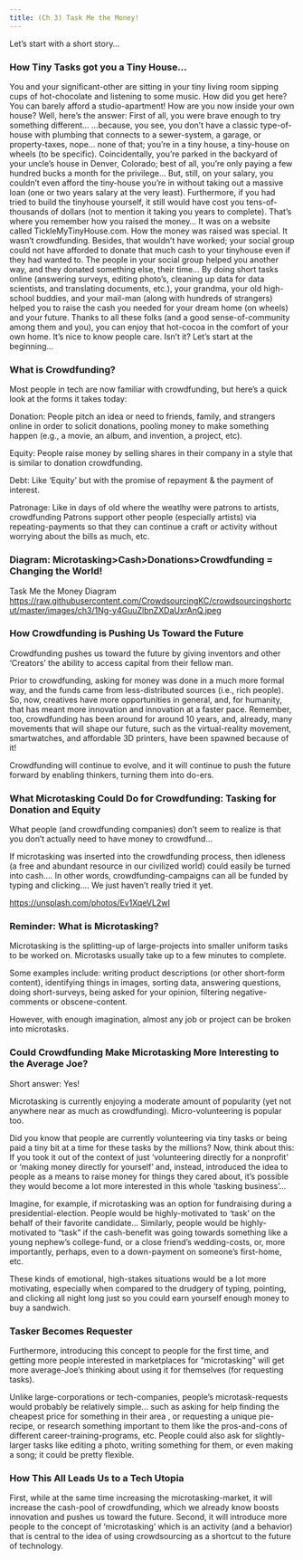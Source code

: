 ```yaml
---
title: (Ch 3) Task Me the Money!
---
```

Let’s start with a short story…

### How Tiny Tasks got you a Tiny House…
You and your significant-other are sitting in your tiny living room sipping cups of hot-chocolate and listening to some music.
How did you get here?
You can barely afford a studio-apartment! How are you now inside your own house?
Well, here’s the answer:
First of all, you were brave enough to try something different…
…because, you see, you don’t have a classic type-of-house with plumbing that connects to a sewer-system, a garage, or property-taxes, nope… none of that;
you’re in a tiny house, a tiny-house on wheels (to be specific). Coincidentally, you’re parked in the backyard of your uncle’s house in Denver, Colorado; best of all, you’re only paying a few hundred bucks a month for the privilege…
But, still, on your salary, you couldn’t even afford the tiny-house you’re in without taking out a massive loan (one or two years salary at the very least). Furthermore, if you had tried to build the tinyhouse yourself, it still would have cost you tens-of-thousands of dollars (not to mention it taking you years to complete).
That’s where you remember how you raised the money… It was on a website called TickleMyTinyHouse.com.
How the money was raised was special. It wasn’t crowdfunding. Besides, that wouldn’t have worked; your social group could not have afforded to donate that much cash to your tinyhouse even if they had wanted to. The people in your social group helped you another way, and they donated something else, their time…
By doing short tasks online (answering surveys, editing photo’s, cleaning up data for data scientists, and translating documents, etc.), your grandma, your old high-school buddies, and your mail-man (along with hundreds of strangers) helped you to raise the cash you needed for your dream home (on wheels) and your future.
Thanks to all these folks (and a good sense-of-community among them and you), you can enjoy that hot-cocoa in the comfort of your own home.
It’s nice to know people care. Isn’t it?
Let’s start at the beginning…

### What is Crowdfunding?
Most people in tech are now familiar with crowdfunding, but here’s a quick look at the forms it takes today:

Donation: People pitch an idea or need to friends, family, and strangers online in order to solicit donations, pooling money to make something happen (e.g., a movie, an album, and invention, a project, etc).

Equity: People raise money by selling shares in their company in a style that is similar to donation crowdfunding.

Debt: Like ‘Equity’ but with the promise of repayment & the payment of interest.

Patronage: Like in days of old where the weatlhy were patrons to artists, crowdfunding Patrons support other people (especially artists) via repeating-payments so that they can continue a craft or activity without worrying about the bills as much, etc.

### Diagram: Microtasking>Cash>Donations>Crowdfunding = Changing the World!

Task Me the Money Diagram
https://raw.githubusercontent.com/CrowdsourcingKC/crowdsourcingshortcut/master/images/ch3/1Ng-y4GuuZlbnZXDaUxrAnQ.jpeg

### How Crowdfunding is Pushing Us Toward the Future
Crowdfunding pushes us toward the future by giving inventors and other ‘Creators’ the ability to access capital from their fellow man.

Prior to crowdfunding, asking for money was done in a much more formal way, and the funds came from less-distributed sources (i.e., rich people).
So, now, creatives have more opportunities in general, and, for humanity, that has meant more innovation and innovation at a faster pace.
Remember, too, crowdfunding has been around for around 10 years, and, already, many movements that will shape our future, such as the virtual-reality movement, smartwatches, and affordable 3D printers, have been spawned because of it!

Crowdfunding will continue to evolve, and it will continue to push the future forward by enabling thinkers, turning them into do-ers.

### What Microtasking Could Do for Crowdfunding: Tasking for Donation and Equity
What people (and crowdfunding companies) don’t seem to realize is that you don’t actually need to have money to crowdfund…

If microtasking was inserted into the crowdfunding process, then idleness (a free and abundant resource in our civilized world) could easily be turned into
cash….
In other words, crowdfunding-campaigns can all be funded by typing and clicking…. We just haven’t really tried it yet.

https://unsplash.com/photos/Ev1XqeVL2wI

### Reminder: What is Microtasking?
Microtasking is the splitting-up of large-projects into smaller uniform tasks to be worked on. Microtasks usually take up to a few minutes to complete.

Some examples include: writing product descriptions (or other short-form content), identifying things in images, sorting data, answering questions, doing short-surveys, being asked for your
opinion, filtering negative-comments or obscene-content.

However, with enough imagination, almost any job or project can be broken into microtasks.

### Could Crowdfunding Make Microtasking More Interesting to the Average Joe?

Short answer: Yes!

Microtasking is currently enjoying a moderate amount of popularity (yet not anywhere near as much as crowdfunding). Micro-volunteering is popular too.

Did you know that people are currently volunteering via tiny tasks or being paid a tiny bit at a time for these tasks by the millions?
Now, think about this: If you took it out of the context of just ‘volunteering directly for a nonprofit’ or ‘making money directly for yourself’ and, instead, introduced the idea to people as a means to raise money for things they cared about, it’s possible they would become a lot more interested in this whole ‘tasking business’…

Imagine, for example, if microtasking was an option for fundraising during a presidential-election. People would be highly-motivated to ‘task’ on the behalf of their favorite candidate…
Similarly, people would be highly-motivated to “task” if the cash-benefit was going towards something like a young nephew’s college-fund, or a close friend’s wedding-costs, or, more importantly, perhaps, even to a down-payment on someone’s first-home, etc.

These kinds of emotional, high-stakes situations would be a lot more motivating, especially when compared to the drudgery of typing, pointing, and clicking all night long just so you could earn yourself enough money to buy a sandwich.

### Tasker Becomes Requester
Furthermore, introducing this concept to people for the first time, and getting more people interested in marketplaces for “microtasking” will get more average-Joe’s thinking about using it for themselves (for requesting tasks).

Unlike large-corporations or tech-companies, people’s microtask-requests would probably be relatively simple… such as asking for help finding the cheapest price for something in their area , or requesting a unique pie-recipe, or research something important to them like the pros-and-cons of different career-training-programs, etc.
People could also ask for slightly-larger tasks like editing a photo, writing something for them, or even making a song; it could be pretty flexible.

### How This All Leads Us to a Tech Utopia
First, while at the same time increasing the microtasking-market, it will increase the cash-pool of crowdfunding, which we already know boosts innovation and pushes us toward the future.
Second, it will introduce more people to the concept of ‘microtasking’ which is an activity (and a behavior) that is central to the idea of using crowdsourcing as a shortcut to the future of technology.
